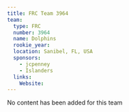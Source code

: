 ```yaml
---
title: FRC Team 3964
team:
  type: FRC
  number: 3964
  name: Dolphins
  rookie_year: 
  location: Sanibel, FL, USA
  sponsors:
    - jcpenney
    - Islanders
  links:
    Website: 
---
```

No content has been added for this team